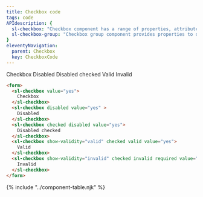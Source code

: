 ```yaml
---
title: Checkbox code
tags: code
APIdescription: {
  sl-checkbox: "Checkbox component has a range of properties, attributes etc. to define the experience in different use cases, and it can be used as the replacement of the HTML native checkbox.",
  sl-checkbox-group: "Checkbox group component provides properties to define the experience in different use cases, and it is a kind of wrapper for multiple checkboxes."
}
eleventyNavigation:
  parent: Checkbox
  key: CheckboxCode
---
```


<section>

<div class="ds-example">

<form id="checkboxes-example" class="ds-example__code-wrapper">
  <sl-checkbox value="yes">Checkbox</sl-checkbox>
  <sl-checkbox disabled value="yes">Disabled</sl-checkbox>
  <sl-checkbox checked disabled value="yes" >Disabled checked</sl-checkbox>
  <sl-checkbox show-validity="valid" checked valid value="yes">Valid</sl-checkbox>
  <sl-checkbox show-validity="invalid" checked invalid required value="yes">Invalid</sl-checkbox>
</form>

</div>

<div class="ds-code">

  ```html
  <form>
    <sl-checkbox value="yes">
      Checkbox
    </sl-checkbox>
    <sl-checkbox disabled value="yes" >
      Disabled
    </sl-checkbox>
    <sl-checkbox checked disabled value="yes">
      Disabled checked
    </sl-checkbox>
    <sl-checkbox show-validity="valid" checked valid value="yes">
      Valid
    </sl-checkbox>
    <sl-checkbox show-validity="invalid" checked invalid required value="yes">
      Invalid
    </sl-checkbox>
  </form>
  ```

</div>

</section>
<ds-install-info link-in-navigation package="checkbox"></ds-install-info>
{% include "../component-table.njk" %}

<script>
  setTimeout(() => document.querySelector('#checkboxes-example')?.reportValidity(), 100);
</script>
